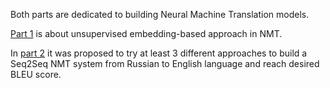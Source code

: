 Both parts are dedicated to building Neural Machine Translation models.

[Part 1](https://github.com/sevlabr/ML-MIPT-advanced/tree/main/NLP%20Lab/Part%201) is about unsupervised embedding-based approach in NMT.

In [part 2](https://github.com/sevlabr/ML-MIPT-advanced/tree/main/NLP%20Lab/Part%202) it was proposed to try at least 3 different
approaches to build a Seq2Seq NMT system from Russian to English language and reach desired BLEU score.
